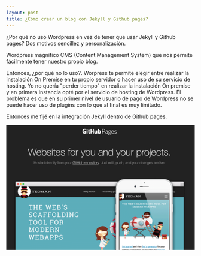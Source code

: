 ```yaml
---
layout: post
title: ¿Cómo crear un blog con Jekyll y Github pages?
---
```


¿Por qué no uso Wordpress en vez de tener que usar Jekyll y Github pages? Dos motivos sencillez y personalización.

Wordpress magnífico CMS (Content Management System) que nos permite fácilmente tener nuestro propio blog. 

Entonces, ¿por qué no lo uso?. Worpress te permite elegir entre realizar la instalación On Premise en tu propio servidor o hacer uso de su servicio de hosting. Yo no quería "perder tiempo" en realizar la instalación On premise y en primera instancia opté por el servicio de hosting de Wordpress. El problema es que en su primer nivel de usuario de pago de Wordpress no se puede hacer uso de plugins con lo que al final es muy limitado.

Entonces me fijé en la integración Jekyll dentro de Github pages.

![Página home apkpure.com](/images/github-pages.png)
<!--more-->
